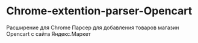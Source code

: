 # Chrome-extention-parser-Opencart
Расширение для Chrome
Парсер для добавления товаров магазин Opencart c сайта Яндекс.Маркет


